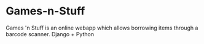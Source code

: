 # Games-n-Stuff
Games 'n Stuff is an online webapp which allows borrowing items through a barcode scanner. Django + Python
